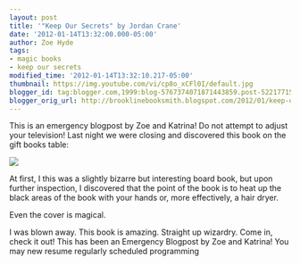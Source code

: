 ```yaml
---
layout: post
title: '"Keep Our Secrets" by Jordan Crane'
date: '2012-01-14T13:32:00.000-05:00'
author: Zoe Hyde
tags:
- magic books
- keep our secrets
modified_time: '2012-01-14T13:32:10.217-05:00'
thumbnail: https://img.youtube.com/vi/cp8o_xCFl0I/default.jpg
blogger_id: tag:blogger.com,1999:blog-5767374071871443859.post-5221771583086312428
blogger_orig_url: http://brooklinebooksmith.blogspot.com/2012/01/keep-our-secrets-by-jordan-crane.html
---
```

This is an emergency blogpost by Zoe and Katrina! Do not attempt to adjust your television! Last night we were closing and discovered this book on the gift books table:

[![](http://www.hbook.com/wp-content/uploads/2011/10/keep-our-secrets1.jpg)](http://www.hbook.com/wp-content/uploads/2011/10/keep-our-secrets1.jpg)

﻿At first, I this was a slightly bizarre but interesting board book, but upon further inspection, I discovered that the point of the book is to heat up the black areas of the book with your hands or, more effectively, a hair dryer.

Even the cover is magical.

I was blown away. This book is amazing. Straight up wizardry. Come in, check it out! This has been an Emergency Blogpost by Zoe and Katrina! You may new resume regularly scheduled programming
